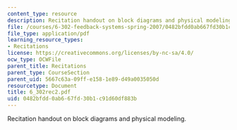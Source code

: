 ```yaml
---
content_type: resource
description: Recitation handout on block diagrams and physical modeling.
file: /courses/6-302-feedback-systems-spring-2007/0482bfdd0ab667fd30b1c91d60df883b_6_302rec2.pdf
file_type: application/pdf
learning_resource_types:
- Recitations
license: https://creativecommons.org/licenses/by-nc-sa/4.0/
ocw_type: OCWFile
parent_title: Recitations
parent_type: CourseSection
parent_uid: 5667c63a-09ff-e158-1e89-d49a0035050d
resourcetype: Document
title: 6_302rec2.pdf
uid: 0482bfdd-0ab6-67fd-30b1-c91d60df883b
---
```

Recitation handout on block diagrams and physical modeling.